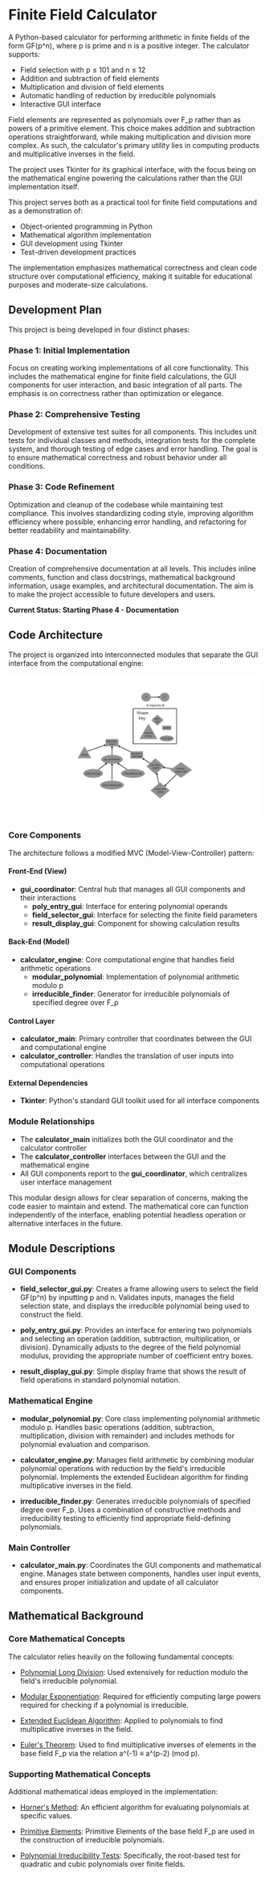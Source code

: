 # Finite Field Calculator

A Python-based calculator for performing arithmetic in finite fields of the form GF(p^n), where p is prime and n is a positive integer. The calculator supports:
- Field selection with p ≤ 101 and n ≤ 12
- Addition and subtraction of field elements
- Multiplication and division of field elements
- Automatic handling of reduction by irreducible polynomials
- Interactive GUI interface

Field elements are represented as polynomials over F_p rather than as powers of a primitive element. This choice makes addition and subtraction operations straightforward, while making multiplication and division more complex. As such, the calculator's primary utility lies in computing products and multiplicative inverses in the field.

The project uses Tkinter for its graphical interface, with the focus being on the mathematical engine powering the calculations rather than the GUI implementation itself.

This project serves both as a practical tool for finite field computations and as a demonstration of:
- Object-oriented programming in Python
- Mathematical algorithm implementation
- GUI development using Tkinter
- Test-driven development practices

The implementation emphasizes mathematical correctness and clean code structure over computational efficiency, making it suitable for educational purposes and moderate-size calculations.


## Development Plan

This project is being developed in four distinct phases:

### Phase 1: Initial Implementation
Focus on creating working implementations of all core functionality. This includes the mathematical engine for finite field calculations, the GUI components for user interaction, and basic integration of all parts. The emphasis is on correctness rather than optimization or elegance.

### Phase 2: Comprehensive Testing
Development of extensive test suites for all components. This includes unit tests for individual classes and methods, integration tests for the complete system, and thorough testing of edge cases and error handling. The goal is to ensure mathematical correctness and robust behavior under all conditions.

### Phase 3: Code Refinement
Optimization and cleanup of the codebase while maintaining test compliance. This involves standardizing coding style, improving algorithm efficiency where possible, enhancing error handling, and refactoring for better readability and maintainability.

### Phase 4: Documentation
Creation of comprehensive documentation at all levels. This includes inline comments, function and class docstrings, mathematical background information, usage examples, and architectural documentation. The aim is to make the project accessible to future developers and users.

**Current Status: Starting Phase 4 - Documentation**


## Code Architecture

The project is organized into interconnected modules that separate the GUI interface from the computational engine:

![Architecture Diagram](./Architecture_Diagram.png)

### Core Components

The architecture follows a modified MVC (Model-View-Controller) pattern:

#### Front-End (View)
- **gui_coordinator**: Central hub that manages all GUI components and their interactions
  - **poly_entry_gui**: Interface for entering polynomial operands
  - **field_selector_gui**: Interface for selecting the finite field parameters
  - **result_display_gui**: Component for showing calculation results

#### Back-End (Model)
- **calculator_engine**: Core computational engine that handles field arithmetic operations
  - **modular_polynomial**: Implementation of polynomial arithmetic modulo p
  - **irreducible_finder**: Generator for irreducible polynomials of specified degree over F_p

#### Control Layer
- **calculator_main**: Primary controller that coordinates between the GUI and computational engine
- **calculator_controller**: Handles the translation of user inputs into computational operations

#### External Dependencies
- **Tkinter**: Python's standard GUI toolkit used for all interface components

### Module Relationships

- The **calculator_main** initializes both the GUI coordinator and the calculator controller
- The **calculator_controller** interfaces between the GUI and the mathematical engine
- All GUI components report to the **gui_coordinator**, which centralizes user interface management

This modular design allows for clear separation of concerns, making the code easier to maintain and extend. The mathematical core can function independently of the interface, enabling potential headless operation or alternative interfaces in the future.

## Module Descriptions

### GUI Components
- **field_selector_gui.py**: Creates a frame allowing users to select the field GF(p^n) by inputting p and n. Validates inputs, manages the field selection state, and displays the irreducible polynomial being used to construct the field.

- **poly_entry_gui.py**: Provides an interface for entering two polynomials and selecting an operation (addition, subtraction, multiplication, or division). Dynamically adjusts to the degree of the field polynomial modulus, providing the appropriate number of coefficient entry boxes.

- **result_display_gui.py**: Simple display frame that shows the result of field operations in standard polynomial notation.

### Mathematical Engine
- **modular_polynomial.py**: Core class implementing polynomial arithmetic modulo p. Handles basic operations (addition, subtraction, multiplication, division with remainder) and includes methods for polynomial evaluation and comparison.

- **calculator_engine.py**: Manages field arithmetic by combining modular polynomial operations with reduction by the field's irreducible polynomial. Implements the extended Euclidean algorithm for finding multiplicative inverses in the field.

- **irreducible_finder.py**: Generates irreducible polynomials of specified degree over F_p. Uses a combination of constructive methods and irreducibility testing to efficiently find appropriate field-defining polynomials.

### Main Controller
- **calculator_main.py**: Coordinates the GUI components and mathematical engine. Manages state between components, handles user input events, and ensures proper initialization and update of all calculator components.


## Mathematical Background

### Core Mathematical Concepts
The calculator relies heavily on the following fundamental concepts:

- [Polynomial Long Division](https://en.wikipedia.org/wiki/Polynomial_long_division): Used extensively for reduction modulo the field's irreducible polynomial.

- [Modular Exponentiation](https://en.wikipedia.org/wiki/Modular_exponentiation): Required for efficiently computing large powers required for checking if a polynomial is irreducible.

- [Extended Euclidean Algorithm](https://en.wikipedia.org/wiki/Extended_Euclidean_algorithm): Applied to polynomials to find multiplicative inverses in the field.

- [Euler's Theorem](https://en.wikipedia.org/wiki/Euler%27s_theorem): Used to find multiplicative inverses of elements in the base field F_p via the relation a^(-1) ≡ a^(p-2) (mod p).

### Supporting Mathematical Concepts
Additional mathematical ideas employed in the implementation:

- [Horner's Method](https://en.wikipedia.org/wiki/Horner%27s_method): An efficient algorithm for evaluating polynomials at specific values.

- [Primitive Elements](https://en.wikipedia.org/wiki/Primitive_element_(finite_field)): Primitive Elements of the base field F_p are used in the construction of irreducible polynomials.

- [Polynomial Irreducibility Tests](https://en.wikipedia.org/wiki/Irreducible_polynomial#Irreducibility_tests): Specifically, the root-based test for quadratic and cubic polynomials over finite fields.
  
